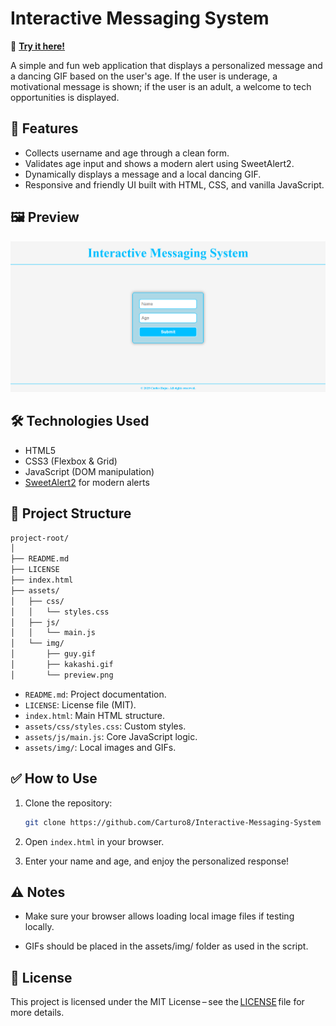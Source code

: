 # Interactive Messaging System

🔗 **[Try it here!](https://carturo8.github.io/Interactive-Messaging-System/)**

A simple and fun web application that displays a personalized message and a dancing GIF based on the user's age. If the user is underage, a motivational message is shown; if the user is an adult, a welcome to tech opportunities is displayed.

## 🚀 Features

- Collects username and age through a clean form.
- Validates age input and shows a modern alert using SweetAlert2.
- Dynamically displays a message and a local dancing GIF.
- Responsive and friendly UI built with HTML, CSS, and vanilla JavaScript.

## 🖼️ Preview

![Screenshot](./assets/img/preview.png)

## 🛠️ Technologies Used

- HTML5
- CSS3 (Flexbox & Grid)
- JavaScript (DOM manipulation)
- [SweetAlert2](https://sweetalert2.github.io/) for modern alerts

## 📁 Project Structure

```bash
project-root/
│
├── README.md
├── LICENSE
├── index.html
├── assets/
│   ├── css/
│   │   └── styles.css
│   ├── js/
│   │   └── main.js
│   └── img/
│       ├── guy.gif
│       ├── kakashi.gif
│       └── preview.png
```

- `README.md`: Project documentation.
- `LICENSE`: License file (MIT).
- `index.html`: Main HTML structure.
- `assets/css/styles.css`: Custom styles.
- `assets/js/main.js`: Core JavaScript logic.
- `assets/img/`: Local images and GIFs.

## ✅ How to Use

1. Clone the repository:
   ```bash
   git clone https://github.com/Carturo8/Interactive-Messaging-System
   ```

2. Open `index.html` in your browser.

3. Enter your name and age, and enjoy the personalized response!

## ⚠️ Notes

- Make sure your browser allows loading local image files if testing locally.

- GIFs should be placed in the assets/img/ folder as used in the script.

## 📄 License

This project is licensed under the MIT License – see the [LICENSE](https://github.com/Carturo8/Interactive-Messaging-System/blob/main/LICENSE) file for more details.
